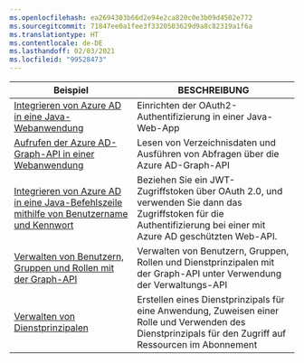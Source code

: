 ```yaml
---
ms.openlocfilehash: ea2694303b66d2e94e2ca820c0e3b09d4502e772
ms.sourcegitcommit: 71847ee0a1fee3f3320503629d9a8c82319a1f6a
ms.translationtype: HT
ms.contentlocale: de-DE
ms.lasthandoff: 02/03/2021
ms.locfileid: "99528473"
---
```

| Beispiel  | BESCHREIBUNG |
|---------|---------|
| [Integrieren von Azure AD in eine Java-Webanwendung][1] | Einrichten der OAuth2-Authentifizierung in einer Java-Web-App |
| [Aufrufen der Azure AD-Graph-API in einer Webanwendung][2] | Lesen von Verzeichnisdaten und Ausführen von Abfragen über die Azure AD-Graph-API |
| [Integrieren von Azure AD in eine Java-Befehlszeile mithilfe von Benutzername und Kennwort][3] | Beziehen Sie ein JWT-Zugriffstoken über OAuth 2.0, und verwenden Sie dann das Zugriffstoken für die Authentifizierung bei einer mit Azure AD geschützten Web-API. |
| [Verwalten von Benutzern, Gruppen und Rollen mit der Graph-API][4] | Verwalten von Benutzern, Gruppen, Rollen und Dienstprinzipalen mit der Graph-API unter Verwendung der Verwaltungs-API |
| [Verwalten von Dienstprinzipalen][5] | Erstellen eines Dienstprinzipals für eine Anwendung, Zuweisen einer Rolle und Verwenden des Dienstprinzipals für den Zugriff auf Ressourcen im Abonnement |

[1]: https://azure.microsoft.com/resources/samples/active-directory-java-webapp-openidconnect/
[2]: https://github.com/Azure-Samples/active-directory-java-graphapi-web/
[3]: https://azure.microsoft.com/resources/samples/active-directory-java-native-headless/
[4]: https://github.com/Azure-Samples/aad-java-manage-users-groups-and-roles/
[5]: https://github.com/Azure-Samples/aad-java-manage-service-principals/
